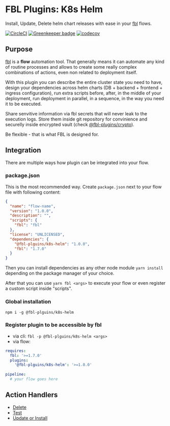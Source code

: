 # FBL Plugins: K8s Helm

Install, Update, Delete helm chart releases with ease in your [fbl](https://fbl.fireblink.com) flows.

[![CircleCI](https://circleci.com/gh/FireBlinkLTD/fbl-plugins-k8s-helm.svg?style=svg)](https://circleci.com/gh/FireBlinkLTD/fbl-plugins-k8s-helm)
[![Greenkeeper badge](https://badges.greenkeeper.io/FireBlinkLTD/fbl-plugins-k8s-helm.svg)](https://greenkeeper.io/) 
[![codecov](https://codecov.io/gh/FireBlinkLTD/fbl-plugins-k8s-helm/branch/master/graph/badge.svg)](https://codecov.io/gh/FireBlinkLTD/fbl-plugins-k8s-helm)

## Purpose

[fbl](https://fbl.fireblink.com) is a **flow** automation tool. That generally means it can automate any kind of routine processes and allows to create some really complex combinations of actions, even non related to deployment itself.

With this plugin you can describe the entire cluster state you need to have, design your dependencies across helm charts (DB + backend + frontend + ingress configuration), run extra scripts before, after, in the middle of your deployment, run deployment in parallel, in a sequence, in the way you need it to be executed.

Share senvitive information via fbl secrets that will never leak to the execution logs. Store them inside git repository for convinience and securelly inside encrypted vault (check [@fbl-plugins/crypto](https://github.com/FireBlinkLTD/fbl-plugins-crypto)).

Be flexible - that is what FBL is designed for.

## Integration

There are multiple ways how plugin can be integrated into your flow.

### package.json

This is the most recommended way. Create `package.json` next to your flow file with following content:

```json
{
  "name": "flow-name",
  "version": "1.0.0",
  "description": "",
  "scripts": {
    "fbl": "fbl"    
  },
  "license": "UNLICENSED",
  "dependencies": {
    "@fbl-plguins/k8s-helm": "1.0.0",
    "fbl": "1.7.0"
  }
}
```

Then you can install dependencies as any other node module `yarn install` depending on the package manager of your choice.

After that you can use `yarn fbl <args>` to execute your flow or even register a custom script inside "scripts".

### Global installation

`npm i -g @fbl-plguins/k8s-helm`

### Register plugin to be accessible by fbl

- via cli: `fbl -p @fbl-plguins/k8s-helm <args>`
- via flow:

```yaml
requires:
  fbl: '>=1.7.0'
  plugins:
    '@fbl-plguins/k8s-helm': '>=1.0.0'
    
pipeline:
  # your flow goes here
```

## Action Handlers

* [Delete](./docs/Delete.md)
* [Test](./docs/Test.md)
* [Update or Install](./docs/UpdateOrInstall.md)

